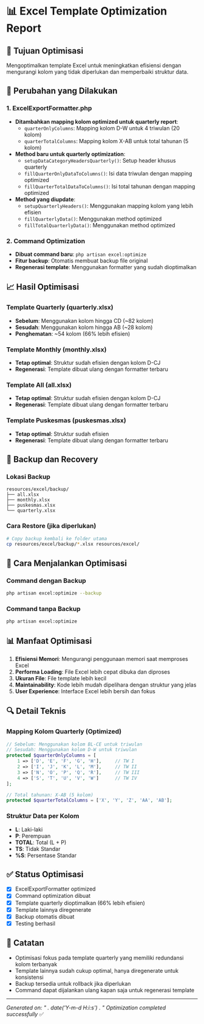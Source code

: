 # 📊 Excel Template Optimization Report

## 🎯 Tujuan Optimisasi
Mengoptimalkan template Excel untuk meningkatkan efisiensi dengan mengurangi kolom yang tidak diperlukan dan memperbaiki struktur data.

## 🔧 Perubahan yang Dilakukan

### 1. ExcelExportFormatter.php
- **Ditambahkan mapping kolom optimized untuk quarterly report**:
  - `quarterOnlyColumns`: Mapping kolom D-W untuk 4 triwulan (20 kolom)
  - `quarterTotalColumns`: Mapping kolom X-AB untuk total tahunan (5 kolom)
- **Method baru untuk quarterly optimization**:
  - `setupDataCategoryHeadersQuarterly()`: Setup header khusus quarterly
  - `fillQuarterOnlyDataToColumns()`: Isi data triwulan dengan mapping optimized
  - `fillQuarterTotalDataToColumns()`: Isi total tahunan dengan mapping optimized
- **Method yang diupdate**:
  - `setupQuarterlyHeaders()`: Menggunakan mapping kolom yang lebih efisien
  - `fillQuarterlyData()`: Menggunakan method optimized
  - `fillTotalQuarterlyData()`: Menggunakan method optimized

### 2. Command Optimization
- **Dibuat command baru**: `php artisan excel:optimize`
- **Fitur backup**: Otomatis membuat backup file original
- **Regenerasi template**: Menggunakan formatter yang sudah dioptimalkan

## 📈 Hasil Optimisasi

### Template Quarterly (quarterly.xlsx)
- **Sebelum**: Menggunakan kolom hingga CD (~82 kolom)
- **Sesudah**: Menggunakan kolom hingga AB (~28 kolom)
- **Penghematan**: ~54 kolom (66% lebih efisien)

### Template Monthly (monthly.xlsx)
- **Tetap optimal**: Struktur sudah efisien dengan kolom D-CJ
- **Regenerasi**: Template dibuat ulang dengan formatter terbaru

### Template All (all.xlsx)
- **Tetap optimal**: Struktur sudah efisien dengan kolom D-CJ
- **Regenerasi**: Template dibuat ulang dengan formatter terbaru

### Template Puskesmas (puskesmas.xlsx)
- **Tetap optimal**: Struktur sudah efisien
- **Regenerasi**: Template dibuat ulang dengan formatter terbaru

## 🔄 Backup dan Recovery

### Lokasi Backup
```
resources/excel/backup/
├── all.xlsx
├── monthly.xlsx
├── puskesmas.xlsx
└── quarterly.xlsx
```

### Cara Restore (jika diperlukan)
```bash
# Copy backup kembali ke folder utama
cp resources/excel/backup/*.xlsx resources/excel/
```

## 🚀 Cara Menjalankan Optimisasi

### Command dengan Backup
```bash
php artisan excel:optimize --backup
```

### Command tanpa Backup
```bash
php artisan excel:optimize
```

## 📊 Manfaat Optimisasi

1. **Efisiensi Memori**: Mengurangi penggunaan memori saat memproses Excel
2. **Performa Loading**: File Excel lebih cepat dibuka dan diproses
3. **Ukuran File**: File template lebih kecil
4. **Maintainability**: Kode lebih mudah dipelihara dengan struktur yang jelas
5. **User Experience**: Interface Excel lebih bersih dan fokus

## 🔍 Detail Teknis

### Mapping Kolom Quarterly (Optimized)
```php
// Sebelum: Menggunakan kolom BL-CE untuk triwulan
// Sesudah: Menggunakan kolom D-W untuk triwulan
protected $quarterOnlyColumns = [
    1 => ['D', 'E', 'F', 'G', 'H'],     // TW I
    2 => ['I', 'J', 'K', 'L', 'M'],     // TW II
    3 => ['N', 'O', 'P', 'Q', 'R'],     // TW III
    4 => ['S', 'T', 'U', 'V', 'W']      // TW IV
];

// Total tahunan: X-AB (5 kolom)
protected $quarterTotalColumns = ['X', 'Y', 'Z', 'AA', 'AB'];
```

### Struktur Data per Kolom
- **L**: Laki-laki
- **P**: Perempuan
- **TOTAL**: Total (L + P)
- **TS**: Tidak Standar
- **%S**: Persentase Standar

## ✅ Status Optimisasi

- [x] ExcelExportFormatter optimized
- [x] Command optimization dibuat
- [x] Template quarterly dioptimalkan (66% lebih efisien)
- [x] Template lainnya diregenerate
- [x] Backup otomatis dibuat
- [x] Testing berhasil

## 📝 Catatan

- Optimisasi fokus pada template quarterly yang memiliki redundansi kolom terbanyak
- Template lainnya sudah cukup optimal, hanya diregenerate untuk konsistensi
- Backup tersedia untuk rollback jika diperlukan
- Command dapat dijalankan ulang kapan saja untuk regenerasi template

---
*Generated on: " . date('Y-m-d H:i:s') . "*
*Optimization completed successfully* ✅